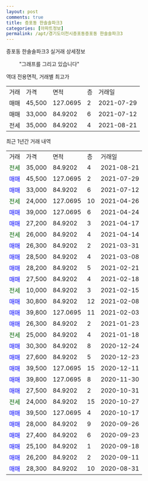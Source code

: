 ```yaml
---
layout: post
comments: true
title: 증포동 한솔솔파크3
categories: [아파트정보]
permalink: /apt/경기도이천시증포동증포동 한솔솔파크3
---
```


증포동 한솔솔파크3 실거래 상세정보

<script type="text/javascript">
  google.charts.load('current', {'packages':['line', 'corechart']});
  google.charts.setOnLoadCallback(drawChart);

  function drawChart() {
    var data = new google.visualization.DataTable();
    data.addColumn('date', '거래일');
    data.addColumn('number', "매매");
    data.addColumn('number', "전세");
    data.addColumn('number', "전매");

    data.addRows([[new Date(Date.parse("2021-08-21")), null, 35000, null], [new Date(Date.parse("2021-07-29")), 45500, null, null], [new Date(Date.parse("2021-07-12")), 33000, null, null], [new Date(Date.parse("2021-04-26")), null, 24000, null], [new Date(Date.parse("2021-04-24")), 39000, null, null], [new Date(Date.parse("2021-04-17")), 27200, null, null], [new Date(Date.parse("2021-04-14")), null, 26000, null], [new Date(Date.parse("2021-03-31")), 26300, null, null], [new Date(Date.parse("2021-03-08")), 28500, null, null], [new Date(Date.parse("2021-02-21")), 28200, null, null], [new Date(Date.parse("2021-02-18")), 27500, null, null], [new Date(Date.parse("2021-02-15")), null, 10000, null], [new Date(Date.parse("2021-02-08")), 30800, null, null], [new Date(Date.parse("2021-02-03")), 39800, null, null], [new Date(Date.parse("2021-01-23")), 26300, null, null], [new Date(Date.parse("2021-01-18")), null, 25000, null], [new Date(Date.parse("2020-12-24")), 30300, null, null], [new Date(Date.parse("2020-12-23")), 27600, null, null], [new Date(Date.parse("2020-12-11")), 39500, null, null], [new Date(Date.parse("2020-11-30")), 39800, null, null], [new Date(Date.parse("2020-10-31")), 27500, null, null], [new Date(Date.parse("2020-10-27")), null, 24000, null], [new Date(Date.parse("2020-10-17")), 39500, null, null], [new Date(Date.parse("2020-09-26")), 28000, null, null], [new Date(Date.parse("2020-09-23")), 27400, null, null], [new Date(Date.parse("2020-09-18")), 25100, null, null], [new Date(Date.parse("2020-09-11")), 26200, null, null], [new Date(Date.parse("2020-08-31")), 28300, null, null]]);

    var options = {
      hAxis: {
        format: 'yyyy/MM/dd'
      },    
      lineWidth: 0,
      pointsVisible: true,    
      title: '최근 1년간 유형별 실거래가 분포',
      legend: { position: 'bottom' }
    };

    var formatter = new google.visualization.NumberFormat({pattern:'###,###'} );
    formatter.format(data, 1);
    formatter.format(data, 2);
    
    setTimeout(function() {
        var chart = new google.visualization.LineChart(document.getElementById('columnchart_material'));
        chart.draw(data, (options));
        document.getElementById('loading').style.display = 'none';
    }, 1000);
  }
</script>


<div id="loading" style="z-index:20; display: block; margin-left: 35px">"그래프를 그리고 있습니다"</div>
<div id="columnchart_material" style="width: 95%; margin-left: -35px; display: block"></div>

역대 전용면적, 거래별 최고가
<table class="sortable">
    <tr>
      <td>거래</td>
      <td>가격</td>
      <td>면적</td>
      <td>층</td>
      <td>거래일</td>
    </tr>
        <tr>
          <td>매매</td>
          <td>45,500</td>
          <td>127.0695</td>
          <td>2</td>
          <td>2021-07-29</td>
        </tr>            <tr>
          <td>매매</td>
          <td>33,000</td>
          <td>84.9202</td>
          <td>6</td>
          <td>2021-07-12</td>
        </tr>        
        <tr>
              <td>전세</td>
              <td>35,000</td>
              <td>84.9202</td>
              <td>4</td>
              <td>2021-08-21</td>
            </tr>        
    
</table>

최근 1년간 거래 내역

<table class="sortable">
    <tr>
      <td>거래</td>
      <td>가격</td>
      <td>면적</td>
      <td>층</td>
      <td>거래일</td>
    </tr>
    <tr>
      <td><a style="color: darkgreen">전세</a></td>
      <td>35,000</td>
      <td>84.9202</td>
      <td>4</td>
      <td>2021-08-21</td>
    </tr>          <tr>
      <td><a style="color: blue">매매</a></td>
      <td>45,500</td>
      <td>127.0695</td>
      <td>2</td>
      <td>2021-07-29</td>
    </tr>          <tr>
      <td><a style="color: blue">매매</a></td>
      <td>33,000</td>
      <td>84.9202</td>
      <td>6</td>
      <td>2021-07-12</td>
    </tr>          <tr>
      <td><a style="color: darkgreen">전세</a></td>
      <td>24,000</td>
      <td>127.0695</td>
      <td>10</td>
      <td>2021-04-26</td>
    </tr>          <tr>
      <td><a style="color: blue">매매</a></td>
      <td>39,000</td>
      <td>127.0695</td>
      <td>6</td>
      <td>2021-04-24</td>
    </tr>          <tr>
      <td><a style="color: blue">매매</a></td>
      <td>27,200</td>
      <td>84.9202</td>
      <td>3</td>
      <td>2021-04-17</td>
    </tr>          <tr>
      <td><a style="color: darkgreen">전세</a></td>
      <td>26,000</td>
      <td>84.9202</td>
      <td>4</td>
      <td>2021-04-14</td>
    </tr>          <tr>
      <td><a style="color: blue">매매</a></td>
      <td>26,300</td>
      <td>84.9202</td>
      <td>2</td>
      <td>2021-03-31</td>
    </tr>          <tr>
      <td><a style="color: blue">매매</a></td>
      <td>28,500</td>
      <td>84.9202</td>
      <td>4</td>
      <td>2021-03-08</td>
    </tr>          <tr>
      <td><a style="color: blue">매매</a></td>
      <td>28,200</td>
      <td>84.9202</td>
      <td>5</td>
      <td>2021-02-21</td>
    </tr>          <tr>
      <td><a style="color: blue">매매</a></td>
      <td>27,500</td>
      <td>84.9202</td>
      <td>4</td>
      <td>2021-02-18</td>
    </tr>          <tr>
      <td><a style="color: darkgreen">전세</a></td>
      <td>10,000</td>
      <td>84.9202</td>
      <td>3</td>
      <td>2021-02-15</td>
    </tr>          <tr>
      <td><a style="color: blue">매매</a></td>
      <td>30,800</td>
      <td>84.9202</td>
      <td>12</td>
      <td>2021-02-08</td>
    </tr>          <tr>
      <td><a style="color: blue">매매</a></td>
      <td>39,800</td>
      <td>127.0695</td>
      <td>11</td>
      <td>2021-02-03</td>
    </tr>          <tr>
      <td><a style="color: blue">매매</a></td>
      <td>26,300</td>
      <td>84.9202</td>
      <td>2</td>
      <td>2021-01-23</td>
    </tr>          <tr>
      <td><a style="color: darkgreen">전세</a></td>
      <td>25,000</td>
      <td>84.9202</td>
      <td>4</td>
      <td>2021-01-18</td>
    </tr>          <tr>
      <td><a style="color: blue">매매</a></td>
      <td>30,300</td>
      <td>84.9202</td>
      <td>8</td>
      <td>2020-12-24</td>
    </tr>          <tr>
      <td><a style="color: blue">매매</a></td>
      <td>27,600</td>
      <td>84.9202</td>
      <td>5</td>
      <td>2020-12-23</td>
    </tr>          <tr>
      <td><a style="color: blue">매매</a></td>
      <td>39,500</td>
      <td>127.0695</td>
      <td>15</td>
      <td>2020-12-11</td>
    </tr>          <tr>
      <td><a style="color: blue">매매</a></td>
      <td>39,800</td>
      <td>127.0695</td>
      <td>8</td>
      <td>2020-11-30</td>
    </tr>          <tr>
      <td><a style="color: blue">매매</a></td>
      <td>27,500</td>
      <td>84.9202</td>
      <td>2</td>
      <td>2020-10-31</td>
    </tr>          <tr>
      <td><a style="color: darkgreen">전세</a></td>
      <td>24,000</td>
      <td>84.9202</td>
      <td>15</td>
      <td>2020-10-27</td>
    </tr>          <tr>
      <td><a style="color: blue">매매</a></td>
      <td>39,500</td>
      <td>127.0695</td>
      <td>4</td>
      <td>2020-10-17</td>
    </tr>          <tr>
      <td><a style="color: blue">매매</a></td>
      <td>28,000</td>
      <td>84.9202</td>
      <td>9</td>
      <td>2020-09-26</td>
    </tr>          <tr>
      <td><a style="color: blue">매매</a></td>
      <td>27,400</td>
      <td>84.9202</td>
      <td>6</td>
      <td>2020-09-23</td>
    </tr>          <tr>
      <td><a style="color: blue">매매</a></td>
      <td>25,100</td>
      <td>84.9202</td>
      <td>1</td>
      <td>2020-09-18</td>
    </tr>          <tr>
      <td><a style="color: blue">매매</a></td>
      <td>26,200</td>
      <td>84.9202</td>
      <td>2</td>
      <td>2020-09-11</td>
    </tr>          <tr>
      <td><a style="color: blue">매매</a></td>
      <td>28,300</td>
      <td>84.9202</td>
      <td>10</td>
      <td>2020-08-31</td>
    </tr>      </table>

